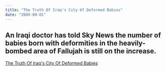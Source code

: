 ```yaml
---
title: "The Truth Of Iraq's City Of Deformed Babies"
date: "2009-09-01"
---
```


## An Iraqi doctor has told Sky News the number of babies born with deformities in the heavily-bombed area of Fallujah is still on the increase.

  
[The Truth Of Iraq's City Of Deformed Babies](https://news.sky.com/story/720205/the-truth-of-iraqs-city-of-deformed-babies)
